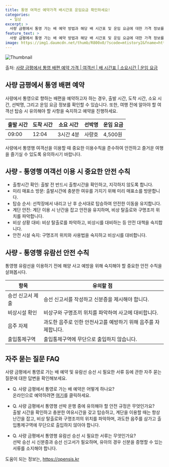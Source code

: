 ```yaml
---
title: 통영 여객선 예약가격 배시간표 운임요금 확인하세요!
categories:
  - 일상
excerpt: >
  사량 금평에서 통영 가는 배 예약 방법과 해당 배 시간표 및 운임 요금에 대한 가격 정보를 안내 드리겠습니다. 안전하고 재밋는 통영행 여행을 위해 아래 정보 참고하시기 바랍니다. 통영행 배편 예약하기 👈 클릭사량 금평에서 통영행 배 시간표출발 시간도착 시간소요 시간선박명요금09:0012:043시간 4분2000사량호4,500원통영행 배편 예약하기 👈 클릭사량 금평에서 통영행 여객선 탑승 시 유의사항여행을 즐기기 전 사량 금평에서 통영행 여객선을 이용할 때 꼭 준수해아 할 중요한 이용수칙을 알아봅시다. 1. 출항시간 확인 태의출항시간을 확인하여 지각하지 않도록 합니다. 2. 미리 매표소 방문 혼잡을 피하기 위해 출발시간에 충분한 여유를 가지기 위해 미리 매표소를 방문합니다. 3. 탑승 순서 선착장에서 내리고..
feature_text: >
  사량 금평에서 통영 가는 배 예약 방법과 해당 배 시간표 및 운임 요금에 대한 가격 정보를 안내 드리겠습니다. 안전하고 재밋는 통영행 여행을 위해 아래 정보 참고하시기 바랍니다. 통영행 배편 예약하기 👈 클릭사량 금평에서 통영행 배 시간표출발 시간도착 시간소요 시간선박명요금09:0012:043시간 4분2000사량호4,500원통영행 배편 예약하기 👈 클릭사량 금평에서 통영행 여객선 탑승 시 유의사항여행을 즐기기 전 사량 금평에서 통영행 여객선을 이용할 때 꼭 준수해아 할 중요한 이용수칙을 알아봅시다. 1. 출항시간 확인 태의출항시간을 확인하여 지각하지 않도록 합니다. 2. 미리 매표소 방문 혼잡을 피하기 위해 출발시간에 충분한 여유를 가지기 위해 미리 매표소를 방문합니다. 3. 탑승 순서 선착장에서 내리고..
image: https://img1.daumcdn.net/thumb/R800x0/?scode=mtistory2&fname=https%3A%2F%2Fblog.kakaocdn.net%2Fdn%2Fb7Ymd6%2FbtsHB6jWI08%2FFzK4xq12lTzQcVzwnU5ekk%2Fimg.webp
---
```


![Thumbnail](https://img1.daumcdn.net/thumb/R800x0/?scode=mtistory2&fname=https%3A%2F%2Fblog.kakaocdn.net%2Fdn%2Fb7Ymd6%2FbtsHB6jWI08%2FFzK4xq12lTzQcVzwnU5ekk%2Fimg.webp)

<p>출처: <a href="https://opensis.kr/entry/%EC%82%AC%EB%9F%89-%EA%B8%88%ED%8F%89%EC%97%90%EC%84%9C-%ED%86%B5%EC%98%81-%EB%B0%B0%ED%8E%B8-%EC%98%88%EC%95%BD-%EA%B0%80%EA%B2%A9-%EC%97%AC%EA%B0%9D%EC%84%A0-%EB%B0%B0-%EC%8B%9C%EA%B0%84%ED%91%9C-%EC%86%8C%EC%9A%94%EC%8B%9C%EA%B0%84-%EC%9A%B4%EC%9E%84-%EC%9A%94%EA%B8%88" rel="dofollow">사량 금평에서 통영 배편 예약 가격 | 여객선 | 배 시간표 | 소요시간 | 운임 요금</a> </p>

## 사량 금평에서 통영 배편 예약

사량에서 통영으로 향하는 배편을 예약하고자 하는 경우, 출발 시간, 도착 시간, 소요 시간, 선박명, 그리고 운임 요금 정보를 확인할 수
있습니다. 또한, 여행 전에 알아야 할 여객선 탑승 시 유의해야 할 사항을 숙지하고 예약을 진행하세요.

**출발 시간** | **도착 시간** | **소요 시간** | **선박명** | **운임 요금**  
---|---|---|---|---  
09:00 | 12:04 | 3시간 4분 | 사량호 | 4,500원  
  
사량에서 통영행 여객선을 이용할 때 중요한 이용수칙을 준수하여 안전하고 즐거운 여행을 즐기실 수 있도록 유의하시기 바랍니다.

## 사량 - 통영행 여객선 이용 시 중요한 안전 수칙

  * 출항시간 확인: 출발 전 반드시 출항시간을 확인하고, 지각하지 않도록 합니다.
  * 미리 매표소 방문: 출발시간에 충분한 여유를 가지기 위해 미리 매표소를 방문합니다.
  * 탑승 순서: 선착장에서 내리고 난 후 순서대로 탑승하여 안전한 이동을 유지합니다.
  * 계단 안전: 계단 이용 시 난간을 잡고 안전을 유지하며, 비상 탈출로와 구명조끼 위치를 파악합니다.
  * 비상 상황 대비: 비상 탈출로를 파악하고, 비상시를 대비하는 등 안전 대책을 숙지합니다.
  * 안전 시설 숙지: 구명조끼 위치와 사용법을 숙지하고 비상시를 대비합니다.

## 사량 - 통영행 유람선 안전 수칙

통영행 유람선을 이용하기 전에 해양 사고 예방을 위해 숙지해야 할 중요한 안전 수칙을 살펴봅시다.

**항목** | **유의할 점**  
---|---  
승선 신고서 제출 | 승선 신고서를 작성하고 신분증을 제시해야 합니다.  
비상시설 확인 | 비상구와 구명조끼 위치를 파악하여 사고에 대비합니다.  
음주 자제 | 과도한 음주로 인한 안전사고를 예방하기 위해 음주를 자제합니다.  
출입통제구역 | 출입통제구역에 무단으로 출입하지 않습니다.  
  
## 자주 묻는 질문 FAQ

사량 금평에서 통영로 가는 배 예약 및 유람선 승선 시 필요한 서류 등에 관한 자주 묻는 질문에 대한 답변을 확인해보세요.

  * Q. 사량 금평에서 통영로 가는 배 예약은 어떻게 하나요?  
온라인으로 예약하려면 [여기](여기에_온라인_예약_링크_작성)를 클릭하세요.

  * Q. 사량 금평에서 통영행 선박 운행 중에 유의해야 할 안전 규정은 무엇인가요?  
출발 시간을 확인하고 충분한 여유시간을 갖고 탑승하고, 계단을 이용할 때는 항상 난간을 잡고, 비상 탈출로와 구명조끼의 위치를 파악하며,
과도한 음주를 삼가고 출입통제구역에 무단으로 출입하지 않아야 합니다.

  * Q. 사량 금평에서 통영행 유람선 승선 시 필요한 서류는 무엇인가요?  
선박 승선 시 신분증과 승선 신고서가 필요하며, 유아의 경우 신분을 증명할 수 있는 서류를 소지해야 합니다.



 

도움이 되는 정보는, <a href="https://opensis.kr" rel="dofollow">https://opensis.kr</a>


